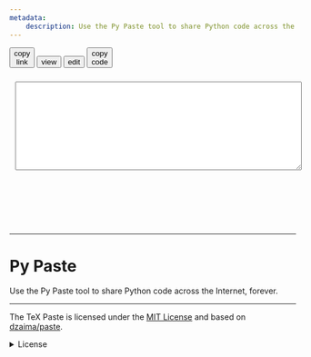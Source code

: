 ```yaml
---
metadata:
    description: Use the Py Paste tool to share Python code across the Internet, forever.
---
```


<link rel="stylesheet" href="/pypaste/pypaste.css">

<button id="saveB" title="alt+s" class="button" onclick="save_py(true)"           >copy<br>link</button>
<button id="viewB" title="alt+v" class="button" onclick="editor_mode(2)"           >view        </button>
<button id="editB" title="alt+e" class="button" onclick="editor_mode(0)"           >edit        </button>
<button id="copyB" title="alt+c" class="button" onclick="copy_link(py_area.value)">copy<br>code</button>

<div style="top:4em; left:.5em; right:.5em; bottom:0; font-size:125%; color:#101010;">
    <textarea class="mainArea" id="py_area" spellcheck="false" style="width:100%;margin:10px" rows="10"></textarea>
    <pre><code class="mainArea python" id="genc">
    </code></pre>
</div>

<script src="https://mathspp.com/user/themes/myquark/js/pako.min.js"></script>

  <script type="text/javascript">
    var EDITOR_MODE = 0; // 0-edit; 2-view

    function editor_mode(mode) {
      EDITOR_MODE = mode;
      py_area.style.display = EDITOR_MODE==0? 'block' : 'none';
      genc.style.display = EDITOR_MODE==2? 'block' : 'none';
      editB.disabled = EDITOR_MODE==0;
      viewB.disabled = EDITOR_MODE==2;
      if (mode==0) py_area.focus();
      if (mode==2) highlight_code();
    }
    
    
    function highlight_code() {
        genc.innerHTML = py_area.value;
        hljs.highlightBlock(genc);
    }
    
    function save_py(copyLink = false) {
      let b64 = "#0"+py_enc(py_area.value);
      history.pushState({}, "", b64);
      if (copyLink) copy_link(location.href.replace("/#", "#"));
    }
    function py_enc(str = py_area.value) {
      let bytes = new TextEncoder("utf-8").encode(str);
      return py_arrToB64(py_deflate(bytes));
    }
    function py_dec(str) {
      try {
        return new TextDecoder("utf-8").decode(py_inflate(py_b64ToArr(str)));
      } catch (e) {
        return "failed to decode - full link not copied?";
      }
    }

    function py_arrToB64(arr) {
      var bytestr = "";
      arr.forEach(c => bytestr+= String.fromCharCode(c));
      return btoa(bytestr).replace(/\+/g, "@").replace(/=+/, "");
    }
    function py_b64ToArr(str) {
      return new Uint8Array([...atob(decodeURIComponent(str).replace(/@/g, "+"))].map(c=>c.charCodeAt()))
    }
    
    function py_deflate(arr) {
      return pako.deflateRaw(arr, {"level": 9});
    }
    function py_inflate(arr) {
      return pako.inflateRaw(arr);
    }

    function copy_link(str) {
      navigator.clipboard.writeText(str);
    }

    function py_load_page() {
      py_area.value = "";
      let hash = decodeURIComponent(location.hash.slice(1));
      let v = hash[0];
      hash = hash.slice(1); // remove version
      if (hash) {
        let parts = hash.split("#");
        py_area.value = parts[0]? py_dec(parts[0]) : "";
        editor_mode(py_area.value? 2 : 0);
      } else editor_mode(0);
    }
    py_load_page();
    window.onhashchange=py_load_page;
    
    document.addEventListener("keydown", e => {
      let code = e.code;
      let ctrl = e.ctrlKey;
      let alt = e.altKey;
      if (alt) {
        if (code == 'KeyS') { saveB.click(); e.preventDefault(); viewB.click(); }
        if (code == 'KeyE') { editB.click(); e.preventDefault(); py_area.focus(); }
        if (code == 'KeyV') { viewB.click(); e.preventDefault(); }
        if (code == 'KeyC') { copyB.click(); e.preventDefault(); }
      }
      if (ctrl && code == 'KeyR') save_py(false);
      if (code == 'F5') save_py(false);
    });
  </script>

<br />

---

# Py Paste

Use the Py Paste tool to share Python code across the Internet, forever.

---

The TeX Paste is licensed under the [MIT License][mit] and based on [dzaima/paste][dzaima-paste].

<details>
<summary>License</summary>
Copyright 2022 Rodrigo Girão Serrão.
<br />
Permission is hereby granted, free of charge, to any person obtaining a copy of this software and associated documentation files (the "Software"), to deal in the Software without restriction, including without limitation the rights to use, copy, modify, merge, publish, distribute, sublicense, and/or sell copies of the Software, and to permit persons to whom the Software is furnished to do so, subject to the following conditions:
<br />
<br />
The above copyright notice and this permission notice shall be included in all copies or substantial portions of the Software.
<br />
<br />
THE SOFTWARE IS PROVIDED "AS IS", WITHOUT WARRANTY OF ANY KIND, EXPRESS OR IMPLIED, INCLUDING BUT NOT LIMITED TO THE WARRANTIES OF MERCHANTABILITY, FITNESS FOR A PARTICULAR PURPOSE AND NONINFRINGEMENT. IN NO EVENT SHALL THE AUTHORS OR COPYRIGHT HOLDERS BE LIABLE FOR ANY CLAIM, DAMAGES OR OTHER LIABILITY, WHETHER IN AN ACTION OF CONTRACT, TORT OR OTHERWISE, ARISING FROM, OUT OF OR IN CONNECTION WITH THE SOFTWARE OR THE USE OR OTHER DEALINGS IN THE SOFTWARE.
</details>

[mit]: https://opensource.org/licenses/MIT
[dzaima-paste]: https://github.com/dzaima/paste
[multiline]: https://mathspp.com/texpaste#0C8lXKM7PKUtVUEmsiDNS0FZIqgASyQq2CgYqCiWJ2alcXCoqFUBuTFpRYnK1bpJCTEGuQkxxYVFJdRJQg66CSWJybW21UWKtigoA
